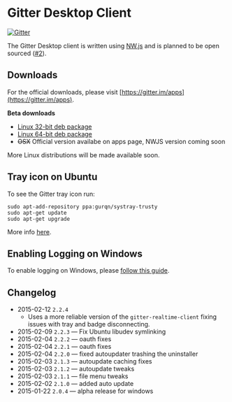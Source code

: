 Gitter Desktop Client
===============================

[![Gitter](https://badges.gitter.im/Join%20Chat.svg)](https://gitter.im/gitterHQ/desktop?utm_source=badge&utm_medium=badge&utm_campaign=pr-badge&utm_content=badge)

The Gitter Desktop client is written using [NW.js](http://nwjs.io/) and is planned to be open sourced ([#2](https://github.com/gitterHQ/desktop/issues/2)). 

Downloads
---------

For the official downloads, please visit [https://gitter.im/apps](https://gitter.im/apps).

**Beta downloads**

* [Linux 32-bit deb package](https://update.gitter.im/linux32/latest)
* [Linux 64-bit deb package](https://update.gitter.im/linux64/latest)
* ~~OSX~~ Official version availabe on apps page, NWJS version coming soon

More Linux distributions will be made available soon.

Tray icon on Ubuntu
-------------------

To see the Gitter tray icon run:

```
sudo apt-add-repository ppa:gurqn/systray-trusty
sudo apt-get update
sudo apt-get upgrade
```

More info [here](http://ubuntuforums.org/showthread.php?t=2217458).

Enabling Logging on Windows
---------------------------
To enable logging on Windows, please [follow this guide](https://gist.github.com/trevorah/bfeb4ad69e4633dc76c5).

Changelog
---------
* 2015-02-12 `2.2.4`
  * Uses a more reliable version of the `gitter-realtime-client` fixing issues with tray and badge disconnecting.
* 2015-02-09 `2.2.3` — Fix Ubuntu libudev symlinking
* 2015-02-04 `2.2.2` — oauth fixes
* 2015-02-04 `2.2.1` — oauth fixes
* 2015-02-04 `2.2.0` — fixed autoupdater trashing the uninstaller
* 2015-02-03 `2.1.3` — autoupdate caching fixes
* 2015-02-03 `2.1.2` — autoupdate tweaks
* 2015-02-03 `2.1.1` — file menu tweaks
* 2015-02-02 `2.1.0` — added auto update
* 2015-01-22 `2.0.4` — alpha release for windows

